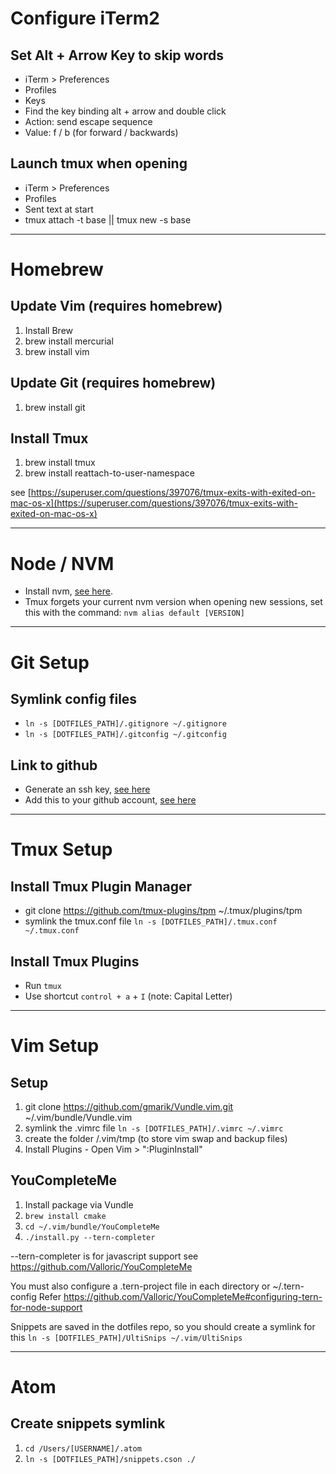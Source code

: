 # Configure iTerm2

## Set Alt + Arrow Key to skip words

* iTerm > Preferences
* Profiles
* Keys
* Find the key binding alt + arrow and double click
* Action: send escape sequence
* Value: f / b (for forward / backwards)

## Launch tmux when opening

* iTerm > Preferences
* Profiles
* Sent text at start
* tmux attach -t base || tmux new -s base

---

# Homebrew

## Update Vim (requires homebrew)

1. Install Brew
2. brew install mercurial
3. brew install vim

## Update Git (requires homebrew)

1. brew install git

## Install Tmux

1. brew install tmux
2. brew install reattach-to-user-namespace

see [https://superuser.com/questions/397076/tmux-exits-with-exited-on-mac-os-x](https://superuser.com/questions/397076/tmux-exits-with-exited-on-mac-os-x)

---

# Node / NVM

* Install nvm, [see here](https://github.com/creationix/nvm).
* Tmux forgets your current nvm version when opening new sessions, set this with the command: `nvm alias default [VERSION]`

---

# Git Setup

## Symlink config files

* `ln -s [DOTFILES_PATH]/.gitignore ~/.gitignore`
* `ln -s [DOTFILES_PATH]/.gitconfig ~/.gitconfig`


## Link to github

* Generate an ssh key, [see here](https://help.github.com/articles/generating-a-new-ssh-key-and-adding-it-to-the-ssh-agent/)
* Add this to your github account, [see here](https://help.github.com/articles/adding-a-new-ssh-key-to-your-github-account/)

---

# Tmux Setup

## Install Tmux Plugin Manager

* git clone https://github.com/tmux-plugins/tpm ~/.tmux/plugins/tpm
* symlink the tmux.conf file `ln -s [DOTFILES_PATH]/.tmux.conf ~/.tmux.conf`

## Install Tmux Plugins

* Run `tmux`
* Use shortcut `control + a` + `I` (note: Capital Letter)

---

# Vim Setup

## Setup

1. git clone https://github.com/gmarik/Vundle.vim.git ~/.vim/bundle/Vundle.vim
2. symlink the .vimrc file `ln -s [DOTFILES_PATH]/.vimrc ~/.vimrc`
3. create the folder /.vim/tmp (to store vim swap and backup files)
4. Install Plugins - Open Vim > ":PluginInstall"

## YouCompleteMe

1. Install package via Vundle
2. `brew install cmake`
3. `cd ~/.vim/bundle/YouCompleteMe`
4. `./install.py --tern-completer`

--tern-completer is for javascript support see https://github.com/Valloric/YouCompleteMe

You must also configure a .tern-project file in each directory or ~/.tern-config
Refer https://github.com/Valloric/YouCompleteMe#configuring-tern-for-node-support

Snippets are saved in the dotfiles repo, so you should create a symlink for this
`ln -s [DOTFILES_PATH]/UltiSnips ~/.vim/UltiSnips`

---

# Atom

## Create snippets symlink

1. `cd /Users/[USERNAME]/.atom`
2. `ln -s [DOTFILES_PATH]/snippets.cson ./`
